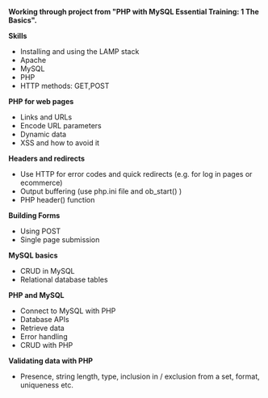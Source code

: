**Working through project from "PHP with MySQL Essential Training: 1 The Basics".**

**Skills**  

- Installing and using the LAMP stack  
- Apache 
- MySQL 
- PHP 
- HTTP methods: GET,POST

**PHP for web pages**

- Links and URLs
- Encode URL parameters
- Dynamic data
- XSS and how to avoid it

**Headers and redirects**
- Use HTTP for error codes and quick redirects (e.g. for log in pages or ecommerce)
- Output buffering (use php.ini file and ob_start() )
- PHP header() function

**Building Forms**
- Using POST
- Single page submission

**MySQL basics**
- CRUD in MySQL
- Relational database tables

**PHP and MySQL**
- Connect to MySQL with PHP
- Database APIs
- Retrieve data
- Error handling
- CRUD with PHP

**Validating data with PHP**
- Presence, string length, type, inclusion in / exclusion from a set, format, uniqueness etc.  